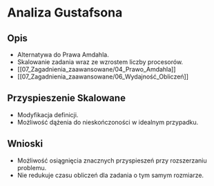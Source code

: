 # Analiza Gustafsona

## Opis
- Alternatywa do Prawa Amdahla.
- Skalowanie zadania wraz ze wzrostem liczby procesorów.
- [[07_Zagadnienia_zaawansowane/04_Prawo_Amdahla]]
- [[07_Zagadnienia_zaawansowane/06_Wydajność_Obliczeń]]

## Przyspieszenie Skalowane
-  Modyfikacja definicji.
-   Możliwość dążenia do nieskończoności w idealnym przypadku.

## Wnioski
-  Możliwość osiągnięcia znacznych przyspieszeń przy rozszerzaniu problemu.
- Nie redukuje czasu obliczeń dla zadania o tym samym rozmiarze.
